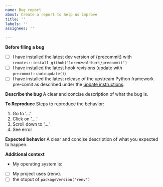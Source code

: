 ```yaml
---
name: Bug report
about: Create a report to help us improve
title: ''
labels: ''
assignees: ''

---
```


**Before filing a bug**

- [ ] I have installed the latest dev version of {precommit} with `remotes::install_github('lorenzwalthert/precommit')`
- [ ] I have installed the latest hook revisions (update with `precommit::autoupdate()`)
- [ ] I have installed the latest release of the upstream Python framework pre-comit as described under the [update instructions](https://lorenzwalthert.github.io/precommit/dev/articles/precommit.html#update).

**Describe the bug**
A clear and concise description of what the bug is.

**To Reproduce**
Steps to reproduce the behavior:
1. Go to '...'
2. Click on '....'
3. Scroll down to '....'
4. See error

**Expected behavior**
A clear and concise description of what you expected to happen.

**Additional context**

- My operating system is: 
- [ ] My project uses {renv}.
- [ ] the otuput of `packageVersion('renv')`
